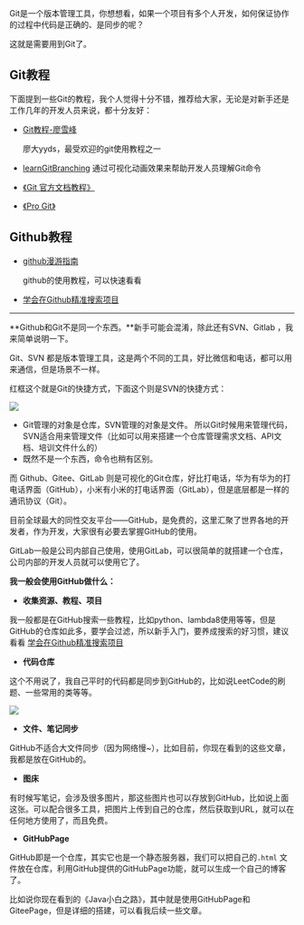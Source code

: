 Git是一个版本管理工具，你想想看，如果一个项目有多个人开发，如何保证协作的过程中代码是正确的、是同步的呢？

这就是需要用到Git了。

## Git教程

下面提到一些Git的教程，我个人觉得十分不错，推荐给大家，无论是对新手还是工作几年的开发人员来说，都十分友好：

- [Git教程-廖雪峰](https://www.liaoxuefeng.com/wiki/896043488029600/)

  廖大yyds，最受欢迎的git使用教程之一

- [learnGitBranching](https://github.com/pcottle/learnGitBranching)
  通过可视化动画效果来帮助开发人员理解Git命令

- [《Git 官方文档教程》](https://git-scm.com/book/zh/v2)

- [《Pro Git》](https://www.progit.cn/)



## Github教程

- [github漫游指南](https://github.com/phodal/github)

  github的使用教程，可以快速看看

-  [学会在Github精准搜索项目](github使用教程\学会在Github精准搜索项目.md) 



---

**Github和Git不是同一个东西。**新手可能会混淆，除此还有SVN、Gitlab ，我来简单说明一下。



Git、SVN 都是版本管理工具，这是两个不同的工具，好比微信和电话，都可以用来通信，但是场景不一样。

红框这个就是Git的快捷方式，下面这个则是SVN的快捷方式：

![](https://cdn.jsdelivr.net/gh/DogerRain/image@main/img-20210401/image-20210511094124483.png)

- Git管理的对象是仓库，SVN管理的对象是文件。 所以Git时候用来管理代码，SVN适合用来管理文件（比如可以用来搭建一个仓库管理需求文档、API文档、培训文件什么的）
- 既然不是一个东西，命令也稍有区别。



而 Github、Gitee、GitLab  则是可视化的Git仓库，好比打电话，华为有华为的打电话界面（GitHub），小米有小米的打电话界面（GitLab），但是底层都是一样的通讯协议（Git）。

目前全球最大的同性交友平台——GitHub，是免费的，这里汇聚了世界各地的开发者，作为开发，大家很有必要去掌握GitHub的使用。

GitLab一般是公司内部自己使用，使用GitLab，可以很简单的就搭建一个仓库，公司内部的开发人员就可以使用它了。



**我一般会使用GitHub做什么：**

- **收集资源、教程、项目**

我一般都是在GitHub搜索一些教程，比如python、lambda8使用等等，但是GitHub的仓库如此多，要学会过滤，所以新手入门，要养成搜索的好习惯，建议看看 [学会在Github精准搜索项目](github使用教程\学会在Github精准搜索项目.md) 

- **代码仓库**

这个不用说了，我自己平时的代码都是同步到GitHub的，比如说LeetCode的刷题、一些常用的类等等。

![](https://cdn.jsdelivr.net/gh/DogerRain/image@main/img-20210401/image-20210511100824802.png)

- **文件、笔记同步**

GitHub不适合大文件同步（因为网络慢~），比如目前，你现在看到的这些文章，我都是放在GitHub的。

- **图床**

有时候写笔记，会涉及很多图片，那这些图片也可以存放到GitHub，比如说上面这张。可以配合很多工具，把图片上传到自己的仓库，然后获取到URL，就可以在任何地方使用了，而且免费。

- **GitHubPage**

GitHub即是一个仓库，其实它也是一个静态服务器，我们可以把自己的`.html` 文件放在仓库，利用GitHub提供的GitHubPage功能，就可以生成一个自己的博客了。

比如说你现在看到的《Java小白之路》，其中就是使用GitHubPage和GiteePage，但是详细的搭建，可以看我后续一些文章。


